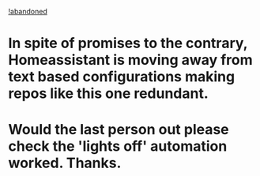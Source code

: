 [!abandoned](abandoned-building.jpg)

# In spite of promises to the contrary, Homeassistant is moving away from text based configurations making repos like this one redundant.

# Would the last person out please check the 'lights off' automation worked.  Thanks.
